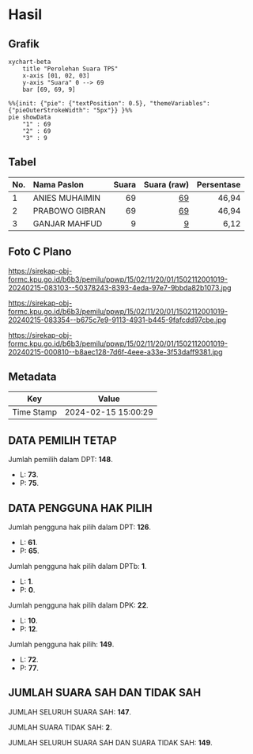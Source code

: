 # Hasil

## Grafik

```mermaid
xychart-beta
    title "Perolehan Suara TPS"
    x-axis [01, 02, 03]
    y-axis "Suara" 0 --> 69
    bar [69, 69, 9]
```

```mermaid
%%{init: {"pie": {"textPosition": 0.5}, "themeVariables": {"pieOuterStrokeWidth": "5px"}} }%%
pie showData
    "1" : 69
    "2" : 69
    "3" : 9
```

## Tabel

| No. | Nama Paslon    | Suara | Suara (raw) | Persentase |
|:--- |:-------------- | -----:| -----------:| ----------:|
| 1   | ANIES MUHAIMIN | 69    | [69][p-1]   | 46,94      |
| 2   | PRABOWO GIBRAN | 69    | [69][p-2]   | 46,94      |
| 3   | GANJAR MAHFUD  | 9     | [9][p-3]    | 6,12       |


[p-1]: https://github.com/gigit-pemilu/pemilu-2024-15-jambi/blob/main/pilpres/hitung-suara/sub/15-jambi/sub/02--merangin/sub/11-nalo-tantan/sub/2001-sungai-ulak/sub/019-tps/sub/paslon-1.txt
[p-2]: https://github.com/gigit-pemilu/pemilu-2024-15-jambi/blob/main/pilpres/hitung-suara/sub/15-jambi/sub/02--merangin/sub/11-nalo-tantan/sub/2001-sungai-ulak/sub/019-tps/sub/paslon-2.txt
[p-3]: https://github.com/gigit-pemilu/pemilu-2024-15-jambi/blob/main/pilpres/hitung-suara/sub/15-jambi/sub/02--merangin/sub/11-nalo-tantan/sub/2001-sungai-ulak/sub/019-tps/sub/paslon-3.txt

## Foto C Plano

https://sirekap-obj-formc.kpu.go.id/b6b3/pemilu/ppwp/15/02/11/20/01/1502112001019-20240215-083103--50378243-8393-4eda-97e7-9bbda82b1073.jpg

https://sirekap-obj-formc.kpu.go.id/b6b3/pemilu/ppwp/15/02/11/20/01/1502112001019-20240215-083354--b675c7e9-9113-4931-b445-9fafcdd97cbe.jpg

https://sirekap-obj-formc.kpu.go.id/b6b3/pemilu/ppwp/15/02/11/20/01/1502112001019-20240215-000810--b8aec128-7d6f-4eee-a33e-3f53daff9381.jpg


## Metadata

| Key        | Value               |
| ---------- | ------------------- |
| Time Stamp | 2024-02-15 15:00:29 |


## DATA PEMILIH TETAP

Jumlah pemilih dalam DPT: **148**.
 * L: **73**.
 * P: **75**.

## DATA PENGGUNA HAK PILIH

Jumlah pengguna hak pilih dalam DPT: **126**.
 * L: **61**.
 * P: **65**.

Jumlah pengguna hak pilih dalam DPTb: **1**.
 * L: **1**.
 * P: **0**.

Jumlah pengguna hak pilih dalam DPK: **22**.
 * L: **10**.
 * P: **12**.

Jumlah pengguna hak pilih: **149**.
 * L: **72**.
 * P: **77**.

## JUMLAH SUARA SAH DAN TIDAK SAH

JUMLAH SELURUH SUARA SAH: **147**.

JUMLAH SUARA TIDAK SAH: **2**.

JUMLAH SELURUH SUARA SAH DAN SUARA TIDAK SAH: **149**.


